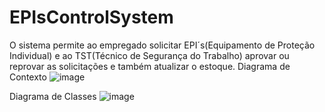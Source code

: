 # EPIsControlSystem
O sistema permite ao empregado solicitar EPI´s(Equipamento de Proteção Individual) e ao TST(Técnico de Segurança do Trabalho) aprovar ou reprovar as solicitações e também atualizar o estoque. 
Diagrama de Contexto
![image](https://user-images.githubusercontent.com/73146109/138180433-a699170c-0568-4124-9c24-3c0eb2ba9477.png)

Diagrama de Classes
![image](https://user-images.githubusercontent.com/73146109/138179993-837cb0ec-8a43-40bb-8802-8d284421db0f.png)





